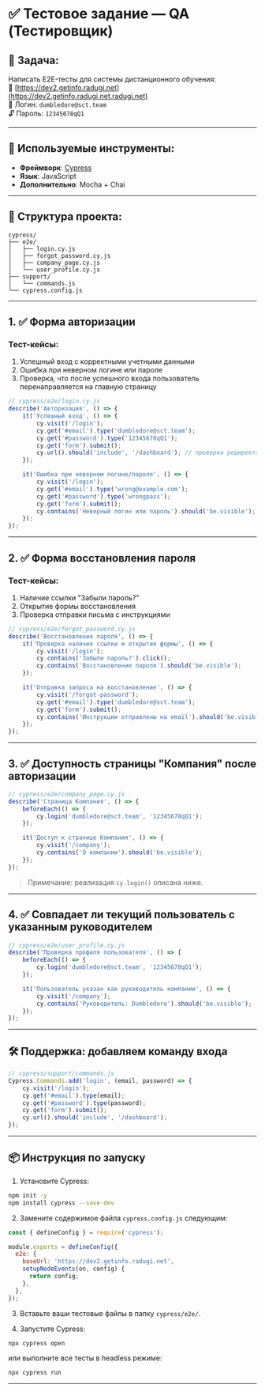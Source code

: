 # ✅ Тестовое задание — QA (Тестировщик)

## 📌 Задача:
Написать E2E-тесты для системы дистанционного обучения:  
🔗 [https://dev2.getinfo.radugi.net](https://dev2.getinfo.radugi.net.radugi.net)  
🔐 Логин: `dumbledore@sct.team`  
🔓 Пароль: `12345678qQ1`

---

## 🔧 Используемые инструменты:

- **Фреймворк**: [Cypress](https://www.cypress.io/)
- **Язык**: JavaScript
- **Дополнительно**: Mocha + Chai

---

## 📁 Структура проекта:

```
cypress/
├── e2e/
│   ├── login.cy.js
│   ├── forgot_password.cy.js
│   ├── company_page.cy.js
│   └── user_profile.cy.js
├── support/
│   └── commands.js
└── cypress.config.js
```

---

## 1. ✅ Форма авторизации

### Тест-кейсы:
1. Успешный вход с корректными учетными данными
2. Ошибка при неверном логине или пароле
3. Проверка, что после успешного входа пользователь перенаправляется на главную страницу

```javascript
// cypress/e2e/login.cy.js
describe('Авторизация', () => {
    it('Успешный вход', () => {
        cy.visit('/login');
        cy.get('#email').type('dumbledore@sct.team');
        cy.get('#password').type('12345678qQ1');
        cy.get('form').submit();
        cy.url().should('include', '/dashboard'); // проверка редиректа
    });

    it('Ошибка при неверном логине/пароле', () => {
        cy.visit('/login');
        cy.get('#email').type('wrong@example.com');
        cy.get('#password').type('wrongpass');
        cy.get('form').submit();
        cy.contains('Неверный логин или пароль').should('be.visible');
    });
});
```

---

## 2. ✅ Форма восстановления пароля

### Тест-кейсы:
1. Наличие ссылки "Забыли пароль?"
2. Открытие формы восстановления
3. Проверка отправки письма с инструкциями

```javascript
// cypress/e2e/forgot_password.cy.js
describe('Восстановление пароля', () => {
    it('Проверка наличия ссылки и открытия формы', () => {
        cy.visit('/login');
        cy.contains('Забыли пароль?').click();
        cy.contains('Восстановление пароля').should('be.visible');
    });

    it('Отправка запроса на восстановление', () => {
        cy.visit('/forgot-password');
        cy.get('#email').type('dumbledore@sct.team');
        cy.get('form').submit();
        cy.contains('Инструкции отправлены на email').should('be.visible');
    });
});
```

---

## 3. ✅ Доступность страницы "Компания" после авторизации

```javascript
// cypress/e2e/company_page.cy.js
describe('Страница Компания', () => {
    beforeEach(() => {
        cy.login('dumbledore@sct.team', '12345678qQ1');
    });

    it('Доступ к странице Компания', () => {
        cy.visit('/company');
        cy.contains('О компании').should('be.visible');
    });
});
```

> Примечание: реализация `cy.login()` описана ниже.

---

## 4. ✅ Совпадает ли текущий пользователь с указанным руководителем

```javascript
// cypress/e2e/user_profile.cy.js
describe('Проверка профиля пользователя', () => {
    beforeEach(() => {
        cy.login('dumbledore@sct.team', '12345678qQ1');
    });

    it('Пользователь указан как руководитель компании', () => {
        cy.visit('/company');
        cy.contains('Руководитель: Dumbledore').should('be.visible');
    });
});
```

---

## 🛠 Поддержка: добавляем команду входа

```javascript
// cypress/support/commands.js
Cypress.Commands.add('login', (email, password) => {
    cy.visit('/login');
    cy.get('#email').type(email);
    cy.get('#password').type(password);
    cy.get('form').submit();
    cy.url().should('include', '/dashboard');
});
```

---

## 📦 Инструкция по запуску

1. Установите Cypress:
```bash
npm init -y
npm install cypress --save-dev
```

2. Замените содержимое файла `cypress.config.js` следующим:

```js
const { defineConfig } = require('cypress');

module.exports = defineConfig({
  e2e: {
    baseUrl: 'https://dev2.getinfo.radugi.net',
    setupNodeEvents(on, config) {
      return config;
    },
  },
});
```

3. Вставьте ваши тестовые файлы в папку `cypress/e2e/`.

4. Запустите Cypress:
```bash
npx cypress open
```

или выполните все тесты в headless режиме:
```bash
npx cypress run
```

---














